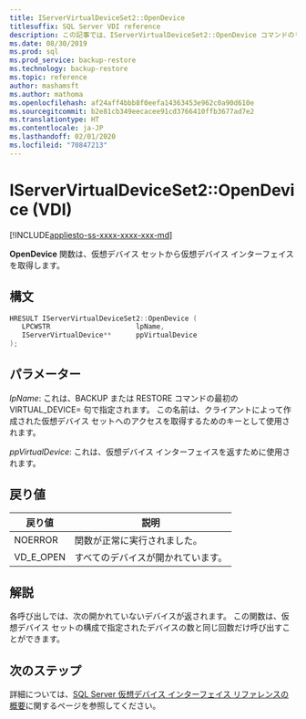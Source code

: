 ```yaml
---
title: IServerVirtualDeviceSet2::OpenDevice
titlesuffix: SQL Server VDI reference
description: この記事では、IServerVirtualDeviceSet2::OpenDevice コマンドのリファレンスを提供します。
ms.date: 08/30/2019
ms.prod: sql
ms.prod_service: backup-restore
ms.technology: backup-restore
ms.topic: reference
author: mashamsft
ms.author: mathoma
ms.openlocfilehash: af24aff4bbb8f0eefa14363453e962c0a90d610e
ms.sourcegitcommit: b2e81cb349eecacee91cd3766410ffb3677ad7e2
ms.translationtype: HT
ms.contentlocale: ja-JP
ms.lasthandoff: 02/01/2020
ms.locfileid: "70847213"
---
```

# <a name="iservervirtualdeviceset2opendevice-vdi"></a>IServerVirtualDeviceSet2::OpenDevice (VDI)

[!INCLUDE[appliesto-ss-xxxx-xxxx-xxx-md](../../../includes/appliesto-ss-xxxx-xxxx-xxx-md.md)]

**OpenDevice** 関数は、仮想デバイス セットから仮想デバイス インターフェイスを取得します。

## <a name="syntax"></a>構文

```c
HRESULT IServerVirtualDeviceSet2::OpenDevice (
   LPCWSTR                     lpName,
   IServerVirtualDevice**      ppVirtualDevice
);
```

## <a name="parameters"></a>パラメーター

*lpName*: これは、BACKUP または RESTORE コマンドの最初の VIRTUAL_DEVICE= 句で指定されます。 この名前は、クライアントによって作成された仮想デバイス セットへのアクセスを取得するためのキーとして使用されます。

*ppVirtualDevice*: これは、仮想デバイス インターフェイスを返すために使用されます。

## <a name="return-value"></a>戻り値

|戻り値 | 説明 |
|---|---|
| NOERROR | 関数が正常に実行されました。 |
| VD_E_OPEN |すべてのデバイスが開かれています。 |

## <a name="remarks"></a>解説

各呼び出しでは、次の開かれていないデバイスが返されます。 この関数は、仮想デバイス セットの構成で指定されたデバイスの数と同じ回数だけ呼び出すことができます。

## <a name="next-steps"></a>次のステップ

詳細については、[SQL Server 仮想デバイス インターフェイス リファレンスの概要](reference-virtual-device-interface.md)に関するページを参照してください。
